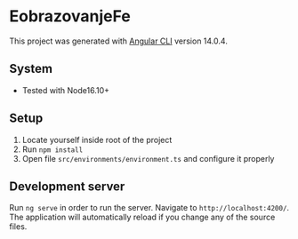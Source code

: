 # EobrazovanjeFe

This project was generated with [Angular CLI](https://github.com/angular/angular-cli) version 14.0.4.

## System
 - Tested with Node16.10+

## Setup
 1. Locate yourself inside root of the project
 2. Run `npm install`
 3. Open file `src/environments/environment.ts` and configure it properly

## Development server

Run `ng serve` in order to run the server. Navigate to `http://localhost:4200/`. The application will automatically reload if you change any of the source files.
